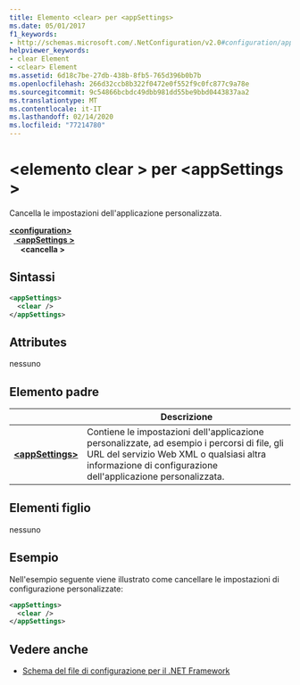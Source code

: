 ```yaml
---
title: Elemento <clear> per <appSettings>
ms.date: 05/01/2017
f1_keywords:
- http://schemas.microsoft.com/.NetConfiguration/v2.0#configuration/appSettings/clear
helpviewer_keywords:
- clear Element
- <clear> Element
ms.assetid: 6d18c7be-27db-438b-8fb5-765d396b0b7b
ms.openlocfilehash: 266d32ccb8b322f0472e0f552f9c0fc877c9a78e
ms.sourcegitcommit: 9c54866bcbdc49dbb981dd55be9bbd0443837aa2
ms.translationtype: MT
ms.contentlocale: it-IT
ms.lasthandoff: 02/14/2020
ms.locfileid: "77214780"
---
```

# <a name="clear-element-for-appsettings"></a>\<elemento clear > per \<appSettings >

Cancella le impostazioni dell'applicazione personalizzata.

[ **\<configuration>** ](../configuration-element.md)\
&nbsp;&nbsp;[ **\<appSettings >** ](appsettings-element-for-configuration.md)\
&nbsp;&nbsp;&nbsp;&nbsp; **\<cancella >**

## <a name="syntax"></a>Sintassi

```xml
<appSettings>
  <clear />
</appSettings>
```

## <a name="attributes"></a>Attributes

nessuno

## <a name="parent-element"></a>Elemento padre

|     | Descrizione |
| --- | ----------- |
| [ **\<appSettings>** ](appsettings-element-for-configuration.md) | Contiene le impostazioni dell'applicazione personalizzate, ad esempio i percorsi di file, gli URL del servizio Web XML o qualsiasi altra informazione di configurazione dell'applicazione personalizzata. |

## <a name="child-elements"></a>Elementi figlio

nessuno

## <a name="example"></a>Esempio

Nell'esempio seguente viene illustrato come cancellare le impostazioni di configurazione personalizzate:

```xml
<appSettings>
  <clear />
</appSettings>
```

## <a name="see-also"></a>Vedere anche

- [Schema del file di configurazione per il .NET Framework](../index.md)
